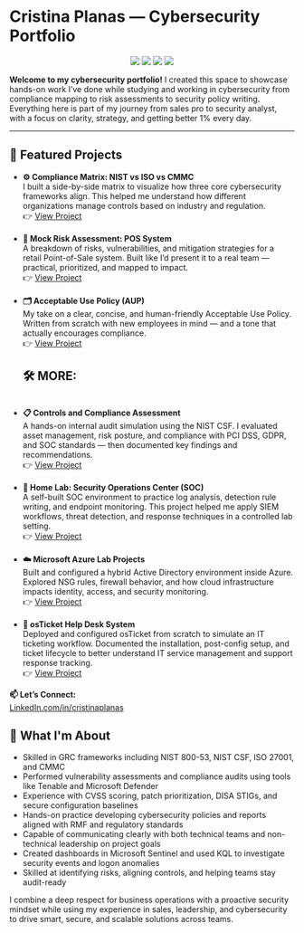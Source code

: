 <h1> Cristina Planas — Cybersecurity Portfolio</h1>

<p align="center">
  <img src="https://img.shields.io/badge/Security%2B-blue" />
  <img src="https://img.shields.io/badge/Network%2B-green" />
  <img src="https://img.shields.io/badge/Google-Managing%20Security%20Risks-orange" />
  <img src="https://img.shields.io/badge/CySA%2B-In--Progress-yellow" />
</p>
<b>Welcome to my cybersecurity portfolio!</b>   
I created this space to showcase hands-on work I’ve done while studying and working in cybersecurity from compliance mapping to risk assessments to security policy writing. Everything here is part of my journey from sales pro to security analyst, with a focus on clarity, strategy, and getting better 1% every day.

<hr>

<h2>🚀 Featured Projects</h2>

<ul>
  <li>
    <b>⚙️ Compliance Matrix: NIST vs ISO vs CMMC</b>  
    <br>
    I built a side-by-side matrix to visualize how three core cybersecurity frameworks align. This helped me understand how different organizations manage controls based on industry and regulation.
    <br>
    👉 <a href="https://github.com/Tinaplanas/Security-Tools-Policies">View Project</a>
  </li><br>

  <li>
    <b>🧠 Mock Risk Assessment: POS System</b>  
    <br>
    A breakdown of risks, vulnerabilities, and mitigation strategies for a retail Point-of-Sale system. Built like I’d present it to a real team — practical, prioritized, and mapped to impact.
    <br>
    👉 <a href="https://github.com/Tinaplanas/Risk-Assessment">View Project</a>
  </li><br>

  <li>
    <b>🗂️ Acceptable Use Policy (AUP)</b>  
    <br>
    My take on a clear, concise, and human-friendly Acceptable Use Policy. Written from scratch with new employees in mind — and a tone that actually encourages compliance.
    <br>
    👉 <a href="https://github.com/tinaplanas/acceptable-use-policy">View Project</a>




<h2>🛠 MORE:</h2>

  </li><br>
  <li>
    <b>📋 Controls and Compliance Assessment</b>  
    <br>
    A hands-on internal audit simulation using the NIST CSF. I evaluated asset management, risk posture, and compliance with PCI DSS, GDPR, and SOC standards — then documented key findings and recommendations.  
    <br>
    👉 <a href="https://github.com/tinaplanas/Security-Audit">View Project</a>
  </li><br>

  <li>
    <b>🧠 Home Lab: Security Operations Center (SOC)</b>  
    <br>
    A self-built SOC environment to practice log analysis, detection rule writing, and endpoint monitoring. This project helped me apply SIEM workflows, threat detection, and response techniques in a controlled lab setting.  
    <br>
    👉 <a href="https://github.com/tinaplanas/HomeLab">View Project</a>
  </li><br>

  <li>
    <b>☁️ Microsoft Azure Lab Projects</b>  
    <br>
    Built and configured a hybrid Active Directory environment inside Azure. Explored NSG rules, firewall behavior, and how cloud infrastructure impacts identity, access, and security monitoring.  
    <br>
    👉 <a href="https://github.com/Tinaplanas/AD-Azure">View Project</a>
  </li><br>

  <li>
    <b>💼 osTicket Help Desk System</b>  
    <br>
    Deployed and configured osTicket from scratch to simulate an IT ticketing workflow. Documented the installation, post-config setup, and ticket lifecycle to better understand IT service management and support response tracking.  
    <br>
    👉 <a href="https://github.com/Tinaplanas/Prereq-OSTicket">View Project</a>
  </li>
</ul>


<b>📫 Let’s Connect:</b>  
<a href="https://linkedin.com/in/cristinaplanas">LinkedIn.com/in/cristinaplanas</a>
<h2>🧠 What I'm About</h2>

<ul>
  <li>Skilled in GRC frameworks including NIST 800-53, NIST CSF, ISO 27001, and CMMC</li>
  <li>Performed vulnerability assessments and compliance audits using tools like Tenable and Microsoft Defender</li>
  <li>Experience with CVSS scoring, patch prioritization, DISA STIGs, and secure configuration baselines</li>
  <li>Hands-on practice developing cybersecurity policies and reports aligned with RMF and regulatory standards</li>
  <li>Capable of communicating clearly with both technical teams and non-technical leadership on project goals</li>
  <li>Created dashboards in Microsoft Sentinel and used KQL to investigate security events and logon anomalies</li>
  <li>Skilled at identifying risks, aligning controls, and helping teams stay audit-ready</li>
</ul>
<p>I combine a deep respect for business operations with a proactive security mindset while using my experience in sales, leadership, and cybersecurity to drive smart, secure, and scalable solutions across teams.</p>
